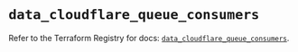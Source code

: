 # `data_cloudflare_queue_consumers`

Refer to the Terraform Registry for docs: [`data_cloudflare_queue_consumers`](https://registry.terraform.io/providers/cloudflare/cloudflare/5.11.0/docs/data-sources/queue_consumers).
